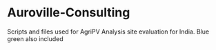 # Auroville-Consulting
Scripts and files used for AgriPV Analysis site evaluation for India.
Blue green also included



